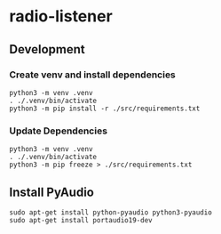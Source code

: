 # radio-listener

## Development

### Create venv and install dependencies

```shell
python3 -m venv .venv
. ./.venv/bin/activate
python3 -m pip install -r ./src/requirements.txt
```

### Update Dependencies

```shell
python3 -m venv .venv
. ./.venv/bin/activate
python3 -m pip freeze > ./src/requirements.txt

```

## Install PyAudio

```shell
sudo apt-get install python-pyaudio python3-pyaudio
sudo apt-get install portaudio19-dev
```
